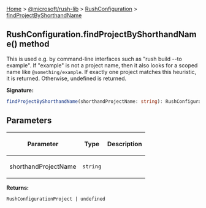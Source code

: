 [Home](./index) &gt; [@microsoft/rush-lib](./rush-lib.md) &gt; [RushConfiguration](./rush-lib.rushconfiguration.md) &gt; [findProjectByShorthandName](./rush-lib.rushconfiguration.findprojectbyshorthandname.md)

## RushConfiguration.findProjectByShorthandName() method

This is used e.g. by command-line interfaces such as "rush build --to example". If "example" is not a project name, then it also looks for a scoped name like `@something/example`<!-- -->. If exactly one project matches this heuristic, it is returned. Otherwise, undefined is returned.

<b>Signature:</b>

```typescript
findProjectByShorthandName(shorthandProjectName: string): RushConfigurationProject | undefined;
```

## Parameters

|  <p>Parameter</p> | <p>Type</p> | <p>Description</p> |
|  --- | --- | --- |
|  <p>shorthandProjectName</p> | <p>`string`</p> |  |

<b>Returns:</b>

`RushConfigurationProject | undefined`

